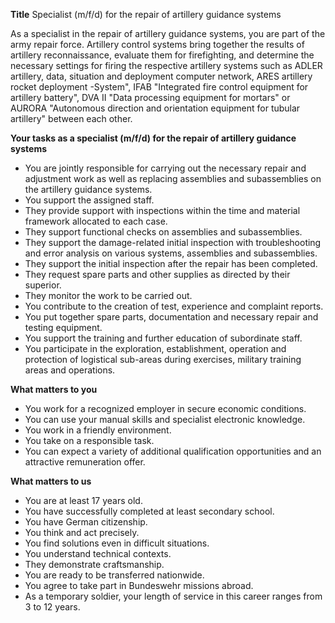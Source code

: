 **Title**
Specialist (m/f/d) for the repair of artillery guidance systems

As a specialist in the repair of artillery guidance systems, you are part of the army repair force. Artillery control systems bring together the results of artillery reconnaissance, evaluate them for firefighting, and determine the necessary settings for firing the respective artillery systems such as ADLER artillery, data, situation and deployment computer network, ARES artillery rocket deployment -System", IFAB "Integrated fire control equipment for artillery battery", DVA II "Data processing equipment for mortars" or AURORA "Autonomous direction and orientation equipment for tubular artillery" between each other.

**Your tasks as a specialist (m/f/d) for the repair of artillery guidance systems**

-	You are jointly responsible for carrying out the necessary repair and adjustment work as well as replacing assemblies and subassemblies on the artillery guidance systems.
-	You support the assigned staff.
-	They provide support with inspections within the time and material framework allocated to each case.
-	They support functional checks on assemblies and subassemblies.
-	They support the damage-related initial inspection with troubleshooting and error analysis on various systems, assemblies and subassemblies.
-	They support the initial inspection after the repair has been completed.
-	They request spare parts and other supplies as directed by their superior.
-	They monitor the work to be carried out.
-	You contribute to the creation of test, experience and complaint reports.
-	You put together spare parts, documentation and necessary repair and testing equipment.
-	You support the training and further education of subordinate staff.
-	You participate in the exploration, establishment, operation and protection of logistical sub-areas during exercises, military training areas and operations.

**What matters to you**

-	You work for a recognized employer in secure economic conditions.
-	You can use your manual skills and specialist electronic knowledge.
-	You work in a friendly environment.
-	You take on a responsible task.
-	You can expect a variety of additional qualification opportunities and an attractive remuneration offer.

**What matters to us**

-	You are at least 17 years old.
-	You have successfully completed at least secondary school.
-	You have German citizenship.
-	 You think and act precisely.
-	You find solutions even in difficult situations.
-	You understand technical contexts.
-	They demonstrate craftsmanship.
-	You are ready to be transferred nationwide.
-	You agree to take part in Bundeswehr missions abroad.
-	As a temporary soldier, your length of service in this career ranges from 3 to 12 years.
